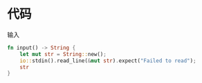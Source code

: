 # 代码


输入
```rust
fn input() -> String {
    let mut str = String::new();
    io::stdin().read_line(&mut str).expect("Failed to read");
    str
}
```

